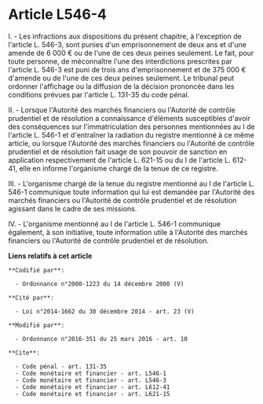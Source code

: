 # Article L546-4

I. - Les infractions aux dispositions du présent chapitre, à l'exception de l'article L. 546-3, sont punies d'un
emprisonnement de deux ans et d'une amende de 6 000 € ou de l'une de ces deux peines seulement. Le fait, pour toute personne,
de méconnaître l'une des interdictions prescrites par l'article L. 546-3 est puni de trois ans d'emprisonnement et de 375 000
€ d'amende ou de l'une de ces deux peines seulement. Le tribunal peut ordonner l'affichage ou la diffusion de la décision
prononcée dans les conditions prévues par l'article L. 131-35 du code pénal. 

II. - Lorsque l'Autorité des marchés financiers ou l'Autorité de contrôle prudentiel et de résolution a connaissance
d'éléments susceptibles d'avoir des conséquences sur l'immatriculation des personnes mentionnées au I de l'article L. 546-1
et d'entraîner la radiation du registre mentionné à ce même article, ou lorsque l'Autorité des marchés financiers ou
l'Autorité de contrôle prudentiel et de résolution fait usage de son pouvoir de sanction en application respectivement de
l'article L. 621-15 ou du I de l'article L. 612-41, elle en informe l'organisme chargé de la tenue de ce registre. 

III. - L'organisme chargé de la tenue du registre mentionné au I de l'article L. 546-1 communique toute information qui lui
est demandée par l'Autorité des marchés financiers ou l'Autorité de contrôle prudentiel et de résolution agissant dans le
cadre de ses missions. 

IV. - L'organisme mentionné au I de l'article L. 546-1 communique également, à son initiative, toute information utile à
l'Autorité des marchés financiers ou l'Autorité de contrôle prudentiel et de résolution.

**Liens relatifs à cet article**

	**Codifié par**:

	  - Ordonnance n°2000-1223 du 14 décembre 2000 (V)

	**Cité par**:

	  - Loi n°2014-1662 du 30 décembre 2014 - art. 23 (V)

	**Modifié par**:

	  - Ordonnance n°2016-351 du 25 mars 2016 - art. 10

	**Cite**:

	  - Code pénal - art. 131-35
	  - Code monétaire et financier - art. L546-1
	  - Code monétaire et financier - art. L546-3
	  - Code monétaire et financier - art. L612-41
	  - Code monétaire et financier - art. L621-15
